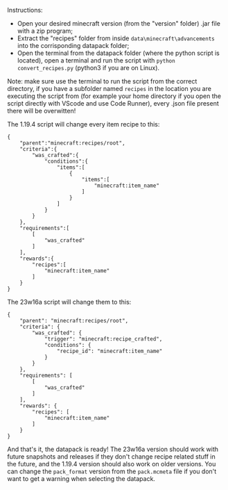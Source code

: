 Instructions:

- Open your desired minecraft version (from the "version" folder) .jar file with a zip program;
- Extract the "recipes" folder from inside ```data\minecraft\advancements``` into the corrisponding datapack folder;
- Open the terminal from the datapack folder (where the python script is located), open a terminal and run the script with ```python convert_recipes.py``` (python3 if you are on Linux).

Note: make sure use the terminal to run the script from the correct directory, if you have a subfolder named ```recipes``` in the location you are executing the script from (for example your home directory if you open the script directly with VScode and use Code Runner), every .json file present there will be overwitten!

The 1.19.4 script will change every item recipe to this:
```
{
    "parent":"minecraft:recipes/root",
    "criteria":{
        "was_crafted":{
            "conditions":{
                "items":[
                    {
                        "items":[
                            "minecraft:item_name"
                        ]
                    }
                ]
            }
        }
    },
    "requirements":[
        [
            "was_crafted"
        ]
    ],
    "rewards":{
        "recipes":[
            "minecraft:item_name"
        ]
    }
}
```
The 23w16a script will change them to this:
```
{
    "parent": "minecraft:recipes/root",
    "criteria": {
        "was_crafted": {
            "trigger": "minecraft:recipe_crafted",
            "conditions": {
                "recipe_id": "minecraft:item_name"
            }
        }
    },
    "requirements": [
        [
            "was_crafted"
        ]
    ],
    "rewards": {
        "recipes": [
            "minecraft:item_name"
        ]
    }
}
```

And that's it, the datapack is ready! The 23w16a version should work with future snapshots and releases if they don't change recipe related stuff in the future, and the 1.19.4 version should also work on older versions. You can change the ```pack_format``` version from the ```pack.mcmeta``` file if you don't want to get a warning when selecting the datapack.
